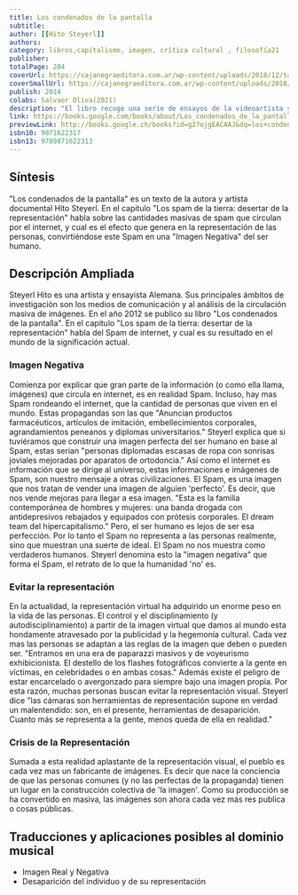 ```yaml
---
title: Los condenados de la pantalla
subtitle: 
author: [[Hito Steyerl]]
authors: 
category: libros,capitalismo, imagen, crítica cultural , filosofía21
publisher: 
totalPage: 204
coverUrl: https://cajanegraeditora.com.ar/wp-content/uploads/2018/12/tapa_HITO_alta.jpg
coverSmallUrl: https://cajanegraeditora.com.ar/wp-content/uploads/2018/12/tapa_HITO_alta.jpg
publish: 2014
colabs: Salvaor Oliva(2021)
description: "El libro recoge una serie de ensayos de la videoartista y crítica Hito Steyerl, publicados en la revista e-flux, en los que se da forma a una crítica de la creación audiovisual en nuestras sociedades hipermediatizadas. En tanto la mente, las emociones y la creatividad tomaron el lugar del cuerpo como las herramientas claves para la producción de valor, es necesario rastrear qué nuevas formas de alienación han surgido en este contexto y cuál es el destino de la práctica y la imaginación política cuando las utopías y deseos colectivos se han desplazado a las pantallas. En la línea de su principal mentor, Harun Farocki, Steyerl se enfrenta al flujo de imágenes producidas por el capitalismo de la información (en especial a las imágenes-basura arrojadas en las playas de las economías digitales) a partir de un enfoque materialista, abordándolas no como representaciones sino como fragmentos del mundo, que participan de él creándolo, modificándolo y padeciendo sus leyes. Desde esta perspectiva, los formatos de baja resolución (AVI o JPEG) son interpretados como lumpenproletariados en la sociedad de clases de las apariencias, condenados por su resolución subestándar en lugar de valorados por transformar la calidad en accesibilidad; las fallas técnicas y glitches de las imágenes digitales son tratadas como heridas, huellas que testimonian la violenta dislocación que sufren al ingresar en el ciberespacio; y la imagen-spam, como una representación invisible -fabricada por máquinas, enviada por bots y capturada por filtros- que circula sin ser jamás vista por ningún ojo humano. La obra de Hito Steyerl, parafraseando a Franco 'Bifo' Berardi, funciona como una cartografía de la producción mediática en tiempos del semiocapitalismo, que describe con precisión cómo las imágenes son generadas, transportadas y consumidas hoy. Pero también como una cartografía de la sensibilidad emergente a partir de la cual imaginar hacia dónde debemos dirigirnos si queremos descubrir una nueva forma de actividad que ocupe el lugar del arte y la política."
link: https://books.google.com/books/about/Los_condenados_de_la_pantalla.html?hl=&id=g27ojgEACAAJ
previewLink: http://books.google.ch/books?id=g27ojgEACAAJ&dq=los+condenados+de+las+pantallas&hl=&as_pt=BOOKS&cd=1&source=gbs_api
isbn10: 9871622317
isbn13: 9789871622313
---
```




## Síntesis
"Los condenados de la pantalla"  es un texto de la autora y artista documental Hito Steyerl. En el capitulo "Los spam de la tierra: desertar de la representación" habla sobre las cantidades masivas de spam que circulan por el internet, y cual es el efecto que genera en la representación de las personas, convirtiéndose este Spam en una "Imagen Negativa" del ser humano.

## Descripción Ampliada
Steyerl Hito  es una artista y ensayista Alemana. Sus principales ámbitos de investigación son los medios de comunicación y al análisis de la circulación masiva de imágenes. En el año 2012 se publico su libro "Los condenados de la pantalla".
En el capitulo "Los spam de la tierra: desertar de la representación" habla del Spam de internet, y cual es su resultado en el mundo de la significación actual. 


### Imagen Negativa

Comienza por explicar que gran parte de la información (o como ella llama, imágenes) que circula en internet, es en realidad Spam. Incluso, hay mas Spam rondeando el internet, que la cantidad de personas que viven en el mundo. Estas propagandas son las que <ref>"Anuncian productos farmacéuticos, artículos de imitación, embellecimientos corporales, agrandamientos peneanos y diplomas universitarios."</ref>
Steyerl explica que si tuviéramos que construir una imagen perfecta del ser humano en base al Spam, estas serian <ref>"personas diplomadas escasas de ropa con sonrisas joviales mejoradas por aparatos de ortodoncia."</ref>
Así como el internet es información que se dirige al universo, estas informaciones e imágenes de Spam, son nuestro mensaje a otras civilizaciones. 
El Spam, es una imagen que nos tratan de vender una imagen de alguien 'perfecto'. Es decir, que nos vende mejoras para llegar a esa imagen. <ref>"Esta es la familia contemporánea de hombres y mujeres: una banda drogada con antidepresivos rebajados y equipados con prótesis corporales. El dream team del hipercapitalismo."</ref>
Pero, el ser humano es lejos de ser esa perfección. Por lo tanto el Spam no representa a las personas realmente, sino que muestran una suerte de ideal. El Spam no nos muestra como verdaderos humanos. Steyerl denomina esto la "imagen negativa" que forma el Spam, el retrato de lo que la humanidad 'no' es.

### Evitar la representación

En la actualidad, la representación virtual ha adquirido un enorme peso en la vida de las personas. El control y el disciplinamiento (y autodisciplinamiento) a partir de la imagen virtual que damos al mundo esta hondamente atravesado por la publicidad y la hegemonía cultural. Cada vez mas las personas se adaptan a las reglas de la imagen que deben o pueden ser. 
<ref>"Entramos en una era de paparazzi masivos y de voyeurismo exhibicionista. El destello de los flashes fotográficos convierte a la gente en víctimas, en celebridades o en ambas cosas."</ref>
Además existe el peligro de estar encarcelado o avergonzado para siempre bajo una imagen propia. 
Por esta razón, muchas personas buscan evitar la representación visual. Steyerl dice  <ref>"las cámaras son herramientas de representación supone en verdad un malentendido: son, en el presente, herramientas de desaparición. Cuanto más se representa a la gente, menos queda de ella en realidad."</ref>


### Crisis de la Representación

Sumada a esta realidad aplastante de la representación visual, el pueblo es cada vez mas un fabricante de imágenes. Es decir que nace la conciencia de que las personas comunes (y no las perfectas de la propaganda) tienen un lugar en la construcción colectiva de 'la imagen'. <ref>Como su producción se ha convertido en masiva, las imágenes son ahora cada vez más res publica o cosas públicas.</ref>


## Traducciones y aplicaciones posibles al dominio musical
* Imagen Real y Negativa
* Desaparición del individuo y de su representación


